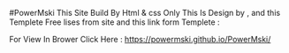 #PowerMski
This Site Build By Html & css Only This Is Design by  , and this Templete Free lises from site and this link form Templete : 

For View In Brower Click Here : https://powermski.github.io/PowerMski/
